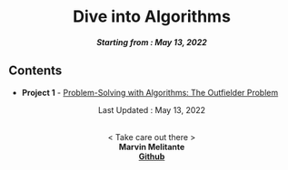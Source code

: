 <h1 align="center"> 
Dive into Algorithms
</h1>
<h5 align="center">
Starting from : May 13, 2022
</h5>

## Contents

- <b>Project 1</b> - [Problem-Solving with Algorithms: The Outfielder Problem](https://github.com/mK-zero/Dive-into-Algorithms/tree/main/1_problem-solving-with-algorithms)

<p align="center">
Last Updated : May 13, 2022
</p>

<p align="center">

<br>
< Take care out there >
<br>
<b>Marvin Melitante<b>
<br>
<a href="https://github.com/mK-zero">Github</a>
</p>
